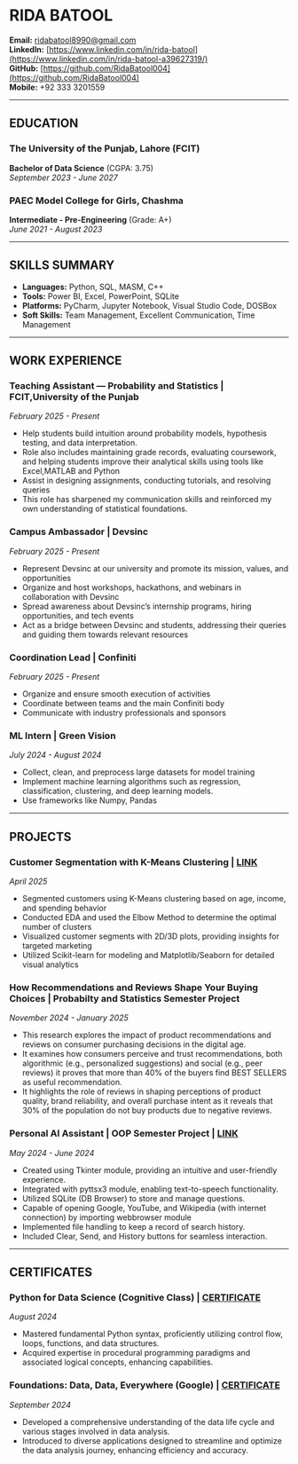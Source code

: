 # RIDA BATOOL 
**Email:** [ridabatool8990@gmail.com](ridabatool8990@gmail.com)  
**LinkedIn:** [https://www.linkedin.com/in/rida-batool](https://www.linkedin.com/in/rida-batool-a39627319/)  
**GitHub:** [https://github.com/RidaBatool004](https://github.com/RidaBatool004)   
**Mobile:** +92 333 3201559  

---

## EDUCATION  

### The University of the Punjab, Lahore (FCIT)
**Bachelor of Data Science** (CGPA: 3.75)  
_September 2023 - June 2027_

### PAEC Model College for Girls, Chashma 
**Intermediate - Pre-Engineering** (Grade: A+)  
_June 2021 - August 2023_  

---

## SKILLS SUMMARY  

- **Languages:** Python, SQL, MASM, C++   
- **Tools:** Power BI, Excel, PowerPoint, SQLite  
- **Platforms:** PyCharm, Jupyter Notebook, Visual Studio Code, DOSBox
- **Soft Skills:** Team Management, Excellent Communication, Time Management  

---

## WORK EXPERIENCE 

### **Teaching Assistant — Probability and Statistics | FCIT,University of the Punjab**  
_February 2025 - Present_  

- Help students build intuition around probability models, hypothesis testing, and data interpretation.
- Role also includes maintaining grade records, evaluating coursework, and helping students improve their analytical skills using tools like Excel,MATLAB and Python
- Assist in designing assignments, conducting tutorials, and resolving queries
- This role has sharpened my communication skills and reinforced my own understanding of statistical foundations.

### **Campus Ambassador | Devsinc**  
_February 2025 - Present_  

- Represent Devsinc at our university and promote its mission, values, and opportunities
- Organize and host workshops, hackathons, and webinars in collaboration with Devsinc
- Spread awareness about Devsinc’s internship programs, hiring opportunities, and tech events
- Act as a bridge between Devsinc and students, addressing their queries and guiding them towards relevant resources
 
### **Coordination Lead | Confiniti**  
_February 2025 - Present_  

- Organize and ensure smooth execution of activities
- Coordinate between teams and the main Confiniti body
- Communicate with industry professionals and sponsors

### **ML Intern | Green Vision**  
_July 2024 - August 2024_  

- Collect, clean, and preprocess large datasets for model training
- Implement machine learning algorithms such as regression, classification, clustering, and deep learning models.
- Use frameworks like Numpy, Pandas
---

## PROJECTS  

### **Customer Segmentation with K-Means Clustering | [LINK](https://github.com/RidaBatool004/Mall-Customers-Segmentation-using-K-Means-Clustering.)**
_April 2025_ 
- Segmented customers using K-Means clustering based on age, income, and spending behavior
- Conducted EDA and used the Elbow Method to determine the optimal number of clusters
- Visualized customer segments with 2D/3D plots, providing insights for targeted marketing
- Utilized Scikit-learn for modeling and Matplotlib/Seaborn for detailed visual analytics

### **How Recommendations and Reviews Shape Your Buying Choices | Probabilty and Statistics Semester Project**  
_November 2024 - January 2025_  

- This research explores the impact of product recommendations and reviews on consumer purchasing decisions in the digital age.
- It examines how consumers perceive and trust recommendations, both algorithmic (e.g., personalized suggestions) and social (e.g., peer reviews) it proves that more than 40% of the buyers find BEST SELLERS as useful recommendation.
-  It highlights the role of reviews in shaping perceptions of product quality, brand reliability, and overall purchase intent as it reveals that 30% of the population do not buy products due to negative reviews.

### **Personal AI Assistant | OOP Semester Project | [LINK](https://github.com/RidaBatool004/Personal-Assistant)**  
_May 2024 - June 2024_  

- Created using Tkinter module, providing an intuitive and user-friendly experience.  
- Integrated with pyttsx3 module, enabling text-to-speech functionality.  
- Utilized SQLite (DB Browser) to store and manage questions.  
- Capable of opening Google, YouTube, and Wikipedia (with internet connection) by importing webbrowser module
- Implemented file handling to keep a record of search history.
- Included Clear, Send, and History buttons for seamless interaction.   

---

## CERTIFICATES  

### **Python for Data Science (Cognitive Class) | [CERTIFICATE](https://courses.cognitiveclass.ai/certificates/efaf69da46354905aaee5d40cd780d21)**  
_August 2024_  
- Mastered fundamental Python syntax, proficiently utilizing control flow, loops, functions, and data structures.  
- Acquired expertise in procedural programming paradigms and associated logical concepts, enhancing capabilities.  
  
### **Foundations: Data, Data, Everywhere (Google) | [CERTIFICATE](https://www.credly.com/go/D3o8QNX9)**  
_September 2024_  
- Developed a comprehensive understanding of the data life cycle and various stages involved in data analysis.  
- Introduced to diverse applications designed to streamline and optimize the data analysis journey, enhancing efficiency and accuracy.  
